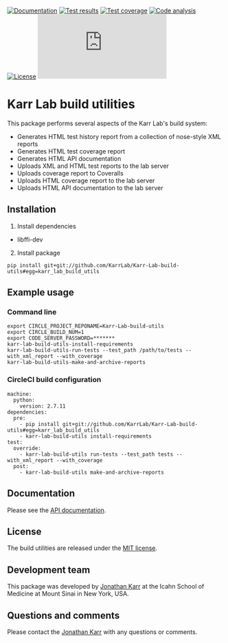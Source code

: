 <!--[![PyPI package](https://img.shields.io/pypi/v/Karr-Lab-build-utils.svg)](https://pypi.python.org/pypi/Karr-Lab-build-utils)-->
[![Documentation](https://readthedocs.org/projects/karr-lab-build-utils/badge/?version=latest)](http://karr-lab-build-utils.readthedocs.org)
[![Test results](https://circleci.com/gh/KarrLab/Karr-Lab-build-utils.svg?style=shield)](https://circleci.com/gh/KarrLab/Karr-Lab-build-utils)
[![Test coverage](https://coveralls.io/repos/github/KarrLab/Karr-Lab-build-utils/badge.svg)](https://coveralls.io/github/KarrLab/Karr-Lab-build-utils)
[![Code analysis](https://codeclimate.com/github/KarrLab/Karr-Lab-build-utils/badges/gpa.svg)](https://codeclimate.com/github/KarrLab/Karr-Lab-build-utils)
[![License](https://img.shields.io/github/license/KarrLab/Karr-Lab-build-utils.svg)](LICENSE)
![Analytics](https://ga-beacon.appspot.com/UA-86759801-1/Karr-Lab-build-utils/README.md?pixel)

# Karr Lab build utilities

This package performs several aspects of the Karr Lab's build system:
* Generates HTML test history report from a collection of nose-style XML reports
* Generates HTML test coverage report
* Generates HTML API documentation
* Uploads XML and HTML test reports to the lab server
* Uploads coverage report to Coveralls
* Uploads HTML coverage report to the lab server
* Uploads HTML API documentation to the lab server

## Installation
1. Install dependencies
  * libffi-dev
2. Install package 
  ```
  pip install git+git://github.com/KarrLab/Karr-Lab-build-utils#egg=karr_lab_build_utils
  ```

## Example usage

### Command line
```
export CIRCLE_PROJECT_REPONAME=Karr-Lab-build-utils
export CIRCLE_BUILD_NUM=1
export CODE_SERVER_PASSWORD=*******
karr-lab-build-utils-install-requirements
karr-lab-build-utils-run-tests --test_path /path/to/tests --with_xml_report --with_coverage
karr-lab-build-utils-make-and-archive-reports
```

### CircleCI build configuration
```
machine:
  python:
    version: 2.7.11
dependencies:
  pre:
    - pip install git+git://github.com/KarrLab/Karr-Lab-build-utils#egg=karr_lab_build_utils
    - karr-lab-build-utils install-requirements
test:
  override:
    - karr-lab-build-utils run-tests --test_path tests --with_xml_report --with_coverage
  post:
    - karr-lab-build-utils make-and-archive-reports
```

## Documentation
Please see the [API documentation](http://Karr-Lab-build-utils.readthedocs.io).

## License
The build utilities are released under the [MIT license](LICENSE).

## Development team
This package was developed by [Jonathan Karr](http://www.karrlab.org) at the Icahn School of Medicine at Mount Sinai in New York, USA.

## Questions and comments
Please contact the [Jonathan Karr](http://www.karrlab.org) with any questions or comments.
